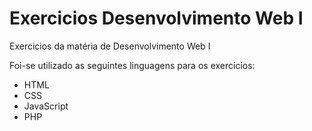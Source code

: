 # Exercicios Desenvolvimento Web I 
Exercicios da matéria de Desenvolvimento Web I 

Foi-se utilizado as seguintes linguagens para os exercicios:

- HTML
- CSS
- JavaScript
- PHP




